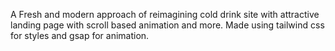 A Fresh and modern approach of reimagining cold drink site with attractive landing page with scroll based animation and more.
Made using tailwind css for styles and gsap for animation.

